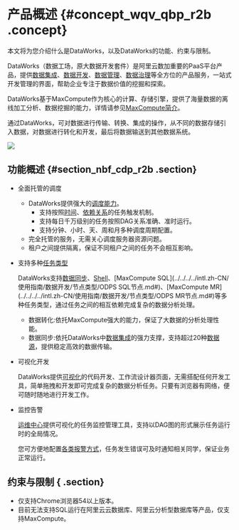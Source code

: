 # 产品概述 {#concept_wqv_qbp_r2b .concept}

本文将为您介绍什么是DataWorks，以及DataWorks的功能、约束与限制。

DataWorks（数据工场，原大数据开发套件）是阿里云数加重要的PaaS平台产品，提供[数据集成](../../../../intl.zh-CN/使用指南/数据集成/数据集成简介/数据集成概述.md#)、[数据开发](../../../../intl.zh-CN/使用指南/数据开发/解决方案.md#)、[数据管理](../../../../intl.zh-CN/使用指南/数据管理/数据管理概述.md#)、[数据治理](../../../../intl.zh-CN/使用指南/数据质量/数据质量概述.md#)等全方位的产品服务，一站式开发管理的界面，帮助企业专注于数据价值的挖掘和探索。

DataWorks基于MaxCompute作为核心的计算、存储引擎，提供了海量数据的离线加工分析、数据挖掘的能力，详情请参见[MaxCompute简介](https://www.alibabacloud.com/help/doc-detail/27800.htm)。

通过DataWorks，可对数据进行传输、转换、集成的操作，从不同的数据存储引入数据，对数据进行转化和开发，最后将数据输送到其他数据系统。

![](http://static-aliyun-doc.oss-cn-hangzhou.aliyuncs.com/assets/img/16167/15414092258910_zh-CN.png)

## 功能概述 {#section_nbf_cdp_r2b .section}

-   全面托管的调度
    -   DataWorks提供强大的[调度能力](../../../../intl.zh-CN/使用指南/数据开发/调度配置/基本属性.md#)。
        -   支持按照[时间](../../../../intl.zh-CN/使用指南/数据开发/调度配置/时间属性.md#)、[依赖关系](../../../../intl.zh-CN/使用指南/数据开发/调度配置/依赖关系.md#)的任务触发机制。
        -   支持每日千万级别的任务按照DAG关系准确、准时运行。
        -   支持分钟、小时、天、周和月多种调度周期配置。
    -   完全托管的服务，无需关心调度服务器资源问题。
    -   租户之间提供隔离，保证不同租户之间的任务不会相互影响。
-   支持多种[任务类型](../../../../intl.zh-CN/使用指南/数据开发/节点类型/节点类型介绍.md#)

    DataWorks支持[数据同步](../../../../intl.zh-CN/使用指南/数据开发/节点类型/数据同步节点.md#)、[Shell](../../../../intl.zh-CN/使用指南/数据开发/节点类型/SHELL节点.md#)、[MaxCompute SQL](../../../../intl.zh-CN/使用指南/数据开发/节点类型/ODPS SQL节点.md#)、[MaxCompute MR](../../../../intl.zh-CN/使用指南/数据开发/节点类型/ODPS MR节点.md#)等多种任务类型，通过任务之间的相互依赖完成复杂的数据分析处理。

    -   数据转化:依托MaxCompute强大的能力，保证了大数据的分析处理性能。
    -   数据同步:依托DataWorks中[数据集成](../../../../intl.zh-CN/使用指南/数据集成/数据集成简介/数据集成概述.md#)的强力支撑，支持超过20种[数据源](../../../../intl.zh-CN/使用指南/数据集成/数据源配置/支持的数据源.md#)，提供稳定高效的数据传输。
-   可视化开发

    DataWorks提供[可视化](../../../../intl.zh-CN/使用指南/数据开发/界面功能/界面功能点介绍.md#)的代码开发、工作流设计器页面，无需搭配任何开发工具，简单拖拽和开发即可完成复杂的数据分析任务。只要有浏览器有网络，便可随时随地进行开发工作。

-   监控告警

    [运维中心](../../../../intl.zh-CN/使用指南/运维中心/运维中心概述.md#)提供可视化的任务监控管理工具，支持以DAG图的形式展示任务运行时的全局情况。

    您可方便地配置[各类报警方式](../../../../intl.zh-CN/使用指南/运维中心/智能监控/智能监控概述.md#)，任务发生错误可及时通知相关同学，保证业务正常运行。


## 约束与限制 { .section}

-   仅支持Chrome浏览器54以上版本。
-   目前无法支持SQL运行在阿里云云数据库、阿里云分析型数据库等产品，仅支持MaxCompute。

